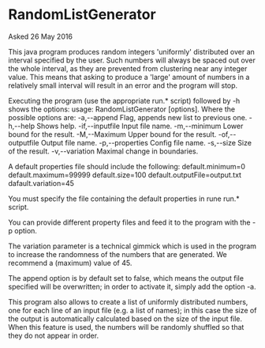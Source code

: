# RandomListGenerator
Asked 26 May 2016

This java program produces random integers 'uniformly' distributed over an interval specified by
the user. Such numbers will always be spaced out over the whole interval, as they are prevented
from clustering near any integer value. This means that asking to produce a 'large' amount of
numbers in a relatively small interval will result in an error and the program will stop.

Executing the program (use the appropriate run.* script) followed by -h shows the options:
	usage: RandomListGenerator [options]. Where the possible options are:
	 -a,--append              Flag, appends new list to previous one.
	 -h,--help                Shows help.
	 -if,--inputfile <arg>    Input file name.
	 -m,--minimum <arg>       Lower bound for the result.
	 -M,--Maximum <arg>       Upper bound for the result.
	 -of,--outputfile <arg>   Output file name.
	 -p,--properties <arg>    Config file name.
	 -s,--size <arg>          Size of the result.
	 -v,--variation <arg>     Maximal change in boundaries.

A default properties file should include the following:
default.minimum=0
default.maximum=99999
default.size=100
default.outputFile=output.txt
dafault.variation=45

You must specify the file containing the default properties in rune run.* script.

You can provide different  property files and feed it to the program with the -p option.

The variation parameter is a technical gimmick which is used in the program to increase the
randomness of the numbers that are generated. We recommend a (maximum) value of 45.

The append option is by default set to false, which means the output file specified will be
overwritten; in order to activate it, simply add the option -a.

This program also allows to create a list of uniformly distributed numbers, one for each line of
an input file (e.g. a list of names); in this case the size of the output is automatically
calculated based on the size of the input file. When this feature is used, the numbers will be
randomly shuffled so that they do not appear in order.
